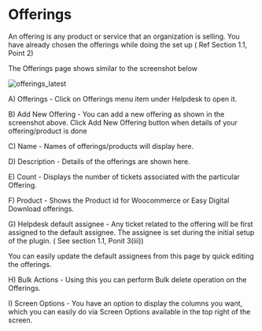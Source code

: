 # Offerings

An offering is any product or service that an organization is selling. You have already chosen the offerings while doing the set up ( Ref Section 1.1, Point 2)

The Offerings page shows similar to the screenshot below

![offerings_latest](https://cloud.githubusercontent.com/assets/8191145/7681812/d54ab434-fd90-11e4-905f-256f4f6050ea.png)

A) Offerings - Click on Offerings menu item under Helpdesk to open it.

B) Add New Offering - You can add a new offering as shown in the screenshot above. Click Add New Offering button when details of your offering/product is done

C) Name - Names of offerings/products will display here.

D) Description - Details of the offerings are shown here.

E) Count - Displays the number of tickets associated with the particular Offering.

F) Product - Shows the Product id for Woocommerce or Easy Digital Download offerings.

G) Helpdesk default assignee - Any ticket related to the offering will be first assigned to the default assignee. The assignee is set during the initial setup of the plugin. ( See section 1.1, Ponit 3(iii))

You can easily update the default assignees from this page by quick editing the offerings.

H) Bulk Actions - Using this you can perform Bulk delete operation on the Offerings.

I) Screen Options - You have an option to display the columns you want, which you can easily do via Screen Options available in the top right of the screen.



